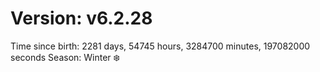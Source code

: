 # Version: v6.2.28
Time since birth: 2281 days, 54745 hours, 3284700 minutes, 197082000 seconds
Season: Winter ❄️
